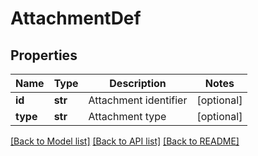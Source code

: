 # AttachmentDef

## Properties
Name | Type | Description | Notes
------------ | ------------- | ------------- | -------------
**id** | **str** | Attachment identifier | [optional] 
**type** | **str** | Attachment type | [optional] 

[[Back to Model list]](../README.md#documentation-for-models) [[Back to API list]](../README.md#documentation-for-api-endpoints) [[Back to README]](../README.md)


